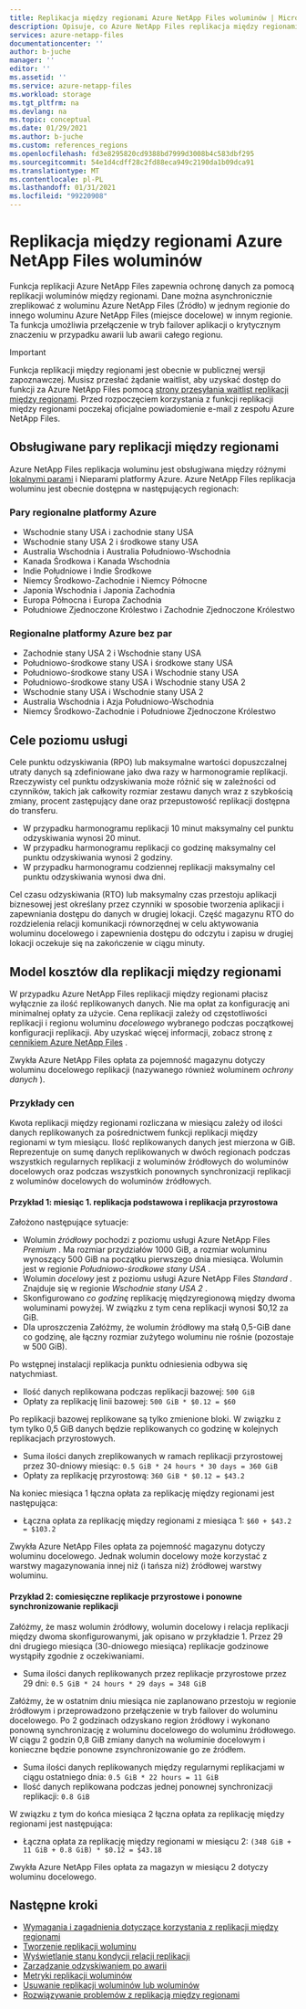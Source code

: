 ```yaml
---
title: Replikacja między regionami Azure NetApp Files woluminów | Microsoft Docs
description: Opisuje, co Azure NetApp Files replikacja między regionami, obsługiwane pary regionów, cele poziomu usług, trwałość danych i model kosztów.
services: azure-netapp-files
documentationcenter: ''
author: b-juche
manager: ''
editor: ''
ms.assetid: ''
ms.service: azure-netapp-files
ms.workload: storage
ms.tgt_pltfrm: na
ms.devlang: na
ms.topic: conceptual
ms.date: 01/29/2021
ms.author: b-juche
ms.custom: references_regions
ms.openlocfilehash: fd3e8295820cd9388bd7999d3008b4c583dbf295
ms.sourcegitcommit: 54e1d4cdff28c2fd88eca949c2190da1b09dca91
ms.translationtype: MT
ms.contentlocale: pl-PL
ms.lasthandoff: 01/31/2021
ms.locfileid: "99220908"
---
```

# <a name="cross-region-replication-of-azure-netapp-files-volumes"></a>Replikacja między regionami Azure NetApp Files woluminów

Funkcja replikacji Azure NetApp Files zapewnia ochronę danych za pomocą replikacji woluminów między regionami. Dane można asynchronicznie zreplikować z woluminu Azure NetApp Files (Źródło) w jednym regionie do innego woluminu Azure NetApp Files (miejsce docelowe) w innym regionie.  Ta funkcja umożliwia przełączenie w tryb failover aplikacji o krytycznym znaczeniu w przypadku awarii lub awarii całego regionu.

> [!IMPORTANT]
> Funkcja replikacji między regionami jest obecnie w publicznej wersji zapoznawczej. Musisz przesłać żądanie waitlist, aby uzyskać dostęp do funkcji za Azure NetApp Files pomocą [strony przesyłania waitlist replikacji między regionami](https://aka.ms/anfcrrpreviewsignup). Przed rozpoczęciem korzystania z funkcji replikacji między regionami poczekaj oficjalne powiadomienie e-mail z zespołu Azure NetApp Files.

## <a name="supported-cross-region-replication-pairs"></a><a name="supported-region-pairs"></a>Obsługiwane pary replikacji między regionami

Azure NetApp Files replikacja woluminu jest obsługiwana między różnymi [lokalnymi parami](/azure/best-practices-availability-paired-regions#azure-regional-pairs) i Nieparami platformy Azure. Azure NetApp Files replikacja woluminu jest obecnie dostępna w następujących regionach:  

### <a name="azure-regional-pairs"></a>Pary regionalne platformy Azure

* Wschodnie stany USA i zachodnie stany USA
* Wschodnie stany USA 2 i środkowe stany USA
* Australia Wschodnia i Australia Południowo-Wschodnia
* Kanada Środkowa i Kanada Wschodnia
* Indie Południowe i Indie Środkowe 
* Niemcy Środkowo-Zachodnie i Niemcy Północne
* Japonia Wschodnia i Japonia Zachodnia
* Europa Północna i Europa Zachodnia
* Południowe Zjednoczone Królestwo i Zachodnie Zjednoczone Królestwo

### <a name="azure-regional-non-pairs"></a>Regionalne platformy Azure bez par

*   Zachodnie stany USA 2 i Wschodnie stany USA
*   Południowo-środkowe stany USA i środkowe stany USA
*   Południowo-środkowe stany USA i Wschodnie stany USA
*   Południowo-środkowe stany USA i Wschodnie stany USA 2
*   Wschodnie stany USA i Wschodnie stany USA 2
*   Australia Wschodnia i Azja Południowo-Wschodnia 
*   Niemcy Środkowo-Zachodnie i Południowe Zjednoczone Królestwo

## <a name="service-level-objectives"></a>Cele poziomu usługi

Cele punktu odzyskiwania (RPO) lub maksymalne wartości dopuszczalnej utraty danych są zdefiniowane jako dwa razy w harmonogramie replikacji.  Rzeczywisty cel punktu odzyskiwania może różnić się w zależności od czynników, takich jak całkowity rozmiar zestawu danych wraz z szybkością zmiany, procent zastępujący dane oraz przepustowość replikacji dostępna do transferu.   

* W przypadku harmonogramu replikacji 10 minut maksymalny cel punktu odzyskiwania wynosi 20 minut.  
* W przypadku harmonogramu replikacji co godzinę maksymalny cel punktu odzyskiwania wynosi 2 godziny.  
* W przypadku harmonogramu codziennej replikacji maksymalny cel punktu odzyskiwania wynosi dwa dni.  

Cel czasu odzyskiwania (RTO) lub maksymalny czas przestoju aplikacji biznesowej jest określany przez czynniki w sposobie tworzenia aplikacji i zapewniania dostępu do danych w drugiej lokacji. Część magazynu RTO do rozdzielenia relacji komunikacji równorzędnej w celu aktywowania woluminu docelowego i zapewnienia dostępu do odczytu i zapisu w drugiej lokacji oczekuje się na zakończenie w ciągu minuty.

## <a name="cost-model-for-cross-region-replication"></a>Model kosztów dla replikacji między regionami  

W przypadku Azure NetApp Files replikacji między regionami płacisz wyłącznie za ilość replikowanych danych. Nie ma opłat za konfigurację ani minimalnej opłaty za użycie. Cena replikacji zależy od częstotliwości replikacji i regionu woluminu *docelowego* wybranego podczas początkowej konfiguracji replikacji. Aby uzyskać więcej informacji, zobacz stronę z [cennikiem Azure NetApp Files](https://azure.microsoft.com/pricing/details/netapp/) .  

Zwykła Azure NetApp Files opłata za pojemność magazynu dotyczy woluminu docelowego replikacji (nazywanego również woluminem *ochrony danych* ). 

### <a name="pricing-examples"></a>Przykłady cen

Kwota replikacji między regionami rozliczana w miesiącu zależy od ilości danych replikowanych za pośrednictwem funkcji replikacji między regionami w tym miesiącu. Ilość replikowanych danych jest mierzona w GiB. Reprezentuje on sumę danych replikowanych w dwóch regionach podczas wszystkich regularnych replikacji z woluminów źródłowych do woluminów docelowych oraz podczas wszystkich ponownych synchronizacji replikacji z woluminów docelowych do woluminów źródłowych.

#### <a name="example-1-month-1-baseline-replication-and-incremental-replications"></a>Przykład 1: miesiąc 1. replikacja podstawowa i replikacja przyrostowa

Założono następujące sytuacje:

* Wolumin *źródłowy* pochodzi z poziomu usługi Azure NetApp Files *Premium* . Ma rozmiar przydziałów 1000 GiB, a rozmiar woluminu wynoszący 500 GiB na początku pierwszego dnia miesiąca. Wolumin jest w regionie *Południowo-środkowe stany USA* .
* Wolumin *docelowy* jest z poziomu usługi Azure NetApp Files *Standard* . Znajduje się w regionie *Wschodnie stany USA 2* .
* Skonfigurowano *co godzinę* replikację międzyregionową między dwoma woluminami powyżej. W związku z tym cena replikacji wynosi $0,12 za GiB.
* Dla uproszczenia Załóżmy, że wolumin źródłowy ma stałą 0,5-GiB dane co godzinę, ale łączny rozmiar zużytego woluminu nie rośnie (pozostaje w 500 GiB). 

Po wstępnej instalacji replikacja punktu odniesienia odbywa się natychmiast.  

* Ilość danych replikowana podczas replikacji bazowej: `500 GiB`
* Opłaty za replikację linii bazowej: `500 GiB * $0.12 = $60`

Po replikacji bazowej replikowane są tylko zmienione bloki. W związku z tym tylko 0,5 GiB danych będzie replikowanych co godzinę w kolejnych replikacjach przyrostowych.

* Suma ilości danych zreplikowanych w ramach replikacji przyrostowej przez 30-dniowy miesiąc: `0.5 GiB * 24 hours * 30 days = 360 GiB`
* Opłaty za replikację przyrostową: `360 GiB * $0.12 = $43.2`

Na koniec miesiąca 1 łączna opłata za replikację między regionami jest następująca:  

*  Łączna opłata za replikację między regionami z miesiąca 1: `$60 + $43.2 = $103.2`

Zwykła Azure NetApp Files opłata za pojemność magazynu dotyczy woluminu docelowego. Jednak wolumin docelowy może korzystać z warstwy magazynowania innej niż (i tańsza niż) źródłowej warstwy woluminu.

#### <a name="example-2-month-2-incremental-replications-and-resync-replications"></a>Przykład 2: comiesięczne replikacje przyrostowe i ponowne synchronizowanie replikacji  

Załóżmy, że masz wolumin źródłowy, wolumin docelowy i relacja replikacji między dwoma skonfigurowanymi, jak opisano w przykładzie 1. Przez 29 dni drugiego miesiąca (30-dniowego miesiąca) replikacje godzinowe wystąpiły zgodnie z oczekiwaniami.

* Suma ilości danych replikowanych przez replikacje przyrostowe przez 29 dni: `0.5 GiB * 24 hours * 29 days = 348 GiB`

Załóżmy, że w ostatnim dniu miesiąca nie zaplanowano przestoju w regionie źródłowym i przeprowadzono przełączenie w tryb failover do woluminu docelowego. Po 2 godzinach odzyskano region źródłowy i wykonano ponowną synchronizację z woluminu docelowego do woluminu źródłowego. W ciągu 2 godzin 0,8 GiB zmiany danych na woluminie docelowym i konieczne będzie ponowne zsynchronizowanie go ze źródłem.

* Suma ilości danych replikowanych między regularnymi replikacjami w ciągu ostatniego dnia: `0.5 GiB * 22 hours = 11 GiB`
* Ilość danych replikowana podczas jednej ponownej synchronizacji replikacji: `0.8 GiB`

W związku z tym do końca miesiąca 2 łączna opłata za replikację między regionami jest następująca:  

* Łączna opłata za replikację między regionami w miesiącu 2: `(348 GiB + 11 GiB + 0.8 GiB) * $0.12 = $43.18`

Zwykła Azure NetApp Files opłata za magazyn w miesiącu 2 dotyczy woluminu docelowego.

## <a name="next-steps"></a>Następne kroki
* [Wymagania i zagadnienia dotyczące korzystania z replikacji między regionami](cross-region-replication-requirements-considerations.md)
* [Tworzenie replikacji woluminu](cross-region-replication-create-peering.md)
* [Wyświetlanie stanu kondycji relacji replikacji](cross-region-replication-display-health-status.md)
* [Zarządzanie odzyskiwaniem po awarii](cross-region-replication-manage-disaster-recovery.md)
* [Metryki replikacji woluminów](azure-netapp-files-metrics.md#replication)
* [Usuwanie replikacji woluminów lub woluminów](cross-region-replication-delete.md)
* [Rozwiązywanie problemów z replikacją między regionami](troubleshoot-cross-region-replication.md)


